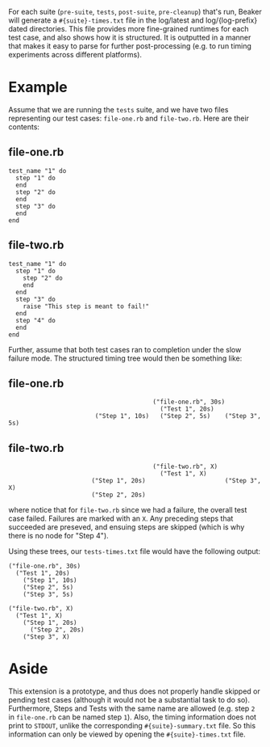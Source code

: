 For each suite (`pre-suite`, `tests`, `post-suite`, `pre-cleanup`) that's run, Beaker will generate a `#{suite}-times.txt` file in the log/latest and log/{log-prefix} dated directories. This file provides more fine-grained runtimes for each test case, and also shows how it is structured. It is outputted in a manner that makes it easy to parse for further post-processing (e.g. to run timing experiments across different platforms).

# Example

Assume that we are running the `tests` suite, and we have two files representing our test cases: `file-one.rb` and `file-two.rb`. Here are their contents:

## file-one.rb
```
test_name "1" do
  step "1" do
  end
  step "2" do
  end
  step "3" do
  end
end
```

## file-two.rb
```
test_name "1" do
  step "1" do
    step "2" do
    end
  end
  step "3" do
    raise "This step is meant to fail!"
  end
  step "4" do
  end
end
```

Further, assume that both test cases ran to completion under the slow failure mode. The structured timing tree would then be something like:

## file-one.rb
```
                                        ("file-one.rb", 30s)
                                          ("Test 1", 20s)                               
                        ("Step 1", 10s)   ("Step 2", 5s)    ("Step 3", 5s)
```

## file-two.rb
```
                                        ("file-two.rb", X)
                                          ("Test 1", X)
                       ("Step 1", 20s)                      ("Step 3", X) 
                       ("Step 2", 20s)
```

where notice that for `file-two.rb` since we had a failure, the overall test case failed. Failures are marked with an `X`. Any preceding steps that succeeded are preseved, and ensuing steps are skipped (which is why there is no node for "Step 4").

Using these trees, our `tests-times.txt` file would have the following output:
```
("file-one.rb", 30s)
  ("Test 1", 20s)
    ("Step 1", 10s)
    ("Step 2", 5s)
    ("Step 3", 5s)
 
("file-two.rb", X)
  ("Test 1", X)
    ("Step 1", 20s)
      ("Step 2", 20s)
    ("Step 3", X)
```

# Aside

This extension is a prototype, and thus does not properly handle skipped or pending test cases (although it would not be a substantial task to do so). Furthermore, Steps and Tests with the same name are allowed (e.g. step `2` in `file-one.rb` can be named step `1`). Also, the timing information does not print to `STDOUT`, unlike the corresponding `#{suite}-summary.txt` file. So this information can only be viewed by opening the `#{suite}-times.txt` file.

